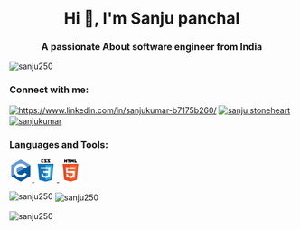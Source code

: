 <h1 align="center">Hi 👋, I'm Sanju panchal</h1>
<h3 align="center">A passionate About software engineer from India</h3>

<p align="left"> <img src="https://komarev.com/ghpvc/?username=sanju250&label=Profile%20views&color=0e75b6&style=flat" alt="sanju250" /> </p>

<h3 align="left">Connect with me:</h3>
<p align="left">
<a href="https://linkedin.com/in/https://www.linkedin.com/in/sanjukumar-b7175b260/" target="blank"><img align="center" src="https://raw.githubusercontent.com/rahuldkjain/github-profile-readme-generator/master/src/images/icons/Social/linked-in-alt.svg" alt="https://www.linkedin.com/in/sanjukumar-b7175b260/" height="30" width="40" /></a>
<a href="https://instagram.com/sanju stoneheart" target="blank"><img align="center" src="https://raw.githubusercontent.com/rahuldkjain/github-profile-readme-generator/master/src/images/icons/Social/instagram.svg" alt="sanju stoneheart" height="30" width="40" /></a>
<a href="https://www.hackerrank.com/sanjukumar" target="blank"><img align="center" src="https://raw.githubusercontent.com/rahuldkjain/github-profile-readme-generator/master/src/images/icons/Social/hackerrank.svg" alt="sanjukumar" height="30" width="40" /></a>
</p>

<h3 align="left">Languages and Tools:</h3>
<p align="left"> <a href="https://www.cprogramming.com/" target="_blank" rel="noreferrer"> <img src="https://raw.githubusercontent.com/devicons/devicon/master/icons/c/c-original.svg" alt="c" width="40" height="40"/> </a> <a href="https://www.w3schools.com/css/" target="_blank" rel="noreferrer"> <img src="https://raw.githubusercontent.com/devicons/devicon/master/icons/css3/css3-original-wordmark.svg" alt="css3" width="40" height="40"/> </a> <a href="https://www.w3.org/html/" target="_blank" rel="noreferrer"> <img src="https://raw.githubusercontent.com/devicons/devicon/master/icons/html5/html5-original-wordmark.svg" alt="html5" width="40" height="40"/> </a> </p>

<p><img align="left" src="https://github-readme-stats.vercel.app/api/top-langs?username=sanju250&show_icons=true&locale=en&layout=compact" alt="sanju250" /></p>

<p>&nbsp;<img align="center" src="https://github-readme-stats.vercel.app/api?username=sanju250&show_icons=true&locale=en" alt="sanju250" /></p>

<p><img align="center" src="https://github-readme-streak-stats.herokuapp.com/?user=sanju250&" alt="sanju250" /></p>
